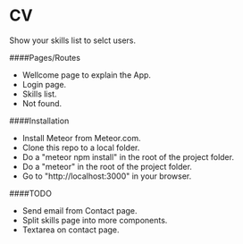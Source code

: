 # CV
Show your skills list to selct users.

####Pages/Routes

- Wellcome page to explain the App.
- Login page.
- Skills list.
- Not found.


####Installation

- Install Meteor from Meteor.com.
- Clone this repo to a local folder.
- Do a "meteor npm install" in the root of the project folder.
- Do a "meteor" in the root of the project folder.
- Go to "http://localhost:3000" in your browser.

####TODO

- Send email from Contact page.
- Split skills page into more components.
- Textarea on contact page.